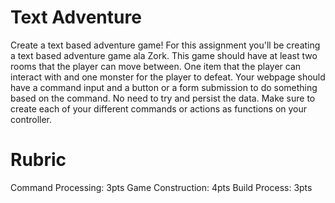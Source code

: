 # Text Adventure
Create a text based adventure game! For this assignment you'll be creating 
a text based adventure game ala Zork. This game should have at least two rooms
that the player can move between. One item that the player can interact with and 
one monster for the player to defeat. Your webpage should have a command input
and a button or a form submission to do something based on the command. No need
to try and persist the data. Make sure to create each of your different commands 
or actions as functions on your controller.

# Rubric
Command Processing: 3pts
Game Construction: 4pts
Build Process: 3pts
